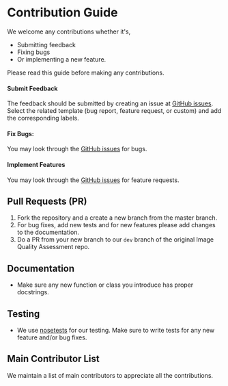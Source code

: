 # Contribution Guide

We welcome any contributions whether it's,

- Submitting feedback
- Fixing bugs
- Or implementing a new feature.

Please read this guide before making any contributions.

#### Submit Feedback
The feedback should be submitted by creating an issue at [GitHub issues](https://github.com/idealo/image-quality-assessment/issues).
Select the related template (bug report, feature request, or custom) and add the corresponding labels.

#### Fix Bugs:
You may look through the [GitHub issues](https://github.com/idealo/image-quality-assessment/issues) for bugs.

#### Implement Features
You may look through the [GitHub issues](https://github.com/idealo/image-quality-assessment/issues) for feature requests.

## Pull Requests (PR)
1. Fork the repository and a create a new branch from the master branch.
2. For bug fixes, add new tests and for new features please add changes to the documentation.
3. Do a PR from your new branch to our `dev` branch of the original Image Quality Assessment repo.

## Documentation
- Make sure any new function or class you introduce has proper docstrings.

## Testing
- We use [nosetests](https://nose.readthedocs.io/en/latest/) for our testing. Make sure to write tests for any new feature and/or bug fixes.

## Main Contributor List
We maintain a list of main contributors to appreciate all the contributions.